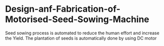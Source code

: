 # Design-anf-Fabrication-of-Motorised-Seed-Sowing-Machine
Seed sowing process is automated to reduce the human effort and increase the  Yield. The plantation of seeds is automatically done by using DC motor
